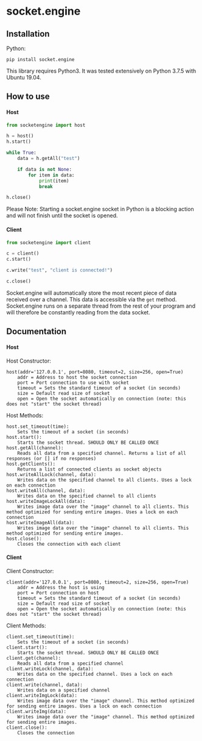 # socket.engine

## Installation

Python:

```
pip install socket.engine
```

This library requires Python3. It was tested extensively on Python 3.7.5 with Ubuntu 19.04.

## How to use

#### Host

```python
from socketengine import host

h = host()
h.start()

while True:
	data = h.getAll("test")

	if data is not None:
		for item in data:
			print(item)
			break

h.close()
```

Please Note: Starting a socket.engine socket in Python is a blocking action and will not finish until the socket is opened.

#### Client

```python
from socketengine import client

c = client()
c.start()

c.write("test", "client is connected!")

c.close()
```

Socket.engine will automatically store the most recent piece of data received over a channel. This data is accessible via the `get` method. Socket.engine runs on a separate thread from the rest of your program and will therefore be constantly reading from the data socket.

## Documentation

#### Host

Host Constructor:

```
host(addr='127.0.0.1', port=8080, timeout=2, size=256, open=True)
	addr = Address to host the socket connection
	port = Port connection to use with socket
	timeout = Sets the standard timeout of a socket (in seconds)
	size = Default read size of socket
	open = Open the socket automatically on connection (note: this does not "start" the socket thread)
```

Host Methods:

```
host.set_timeout(time):
	Sets the timeout of a socket (in seconds)
host.start():
	Starts the socket thread. SHOULD ONLY BE CALLED ONCE
host.getAll(channel):
	Reads all data from a specified channel. Returns a list of all responses (or [] if no responses)
host.getClients():
	Returns a list of connected clients as socket objects
host.writeAllLock(channel, data):
	Writes data on the specified channel to all clients. Uses a lock on each connection
host.writeAll(channel, data):
	Writes data on the specified channel to all clients
host.writeImageLockAll(data):
	Writes image data over the "image" channel to all clients. This method optimized for sending entire images. Uses a lock on each connection
host.writeImageAll(data):
	Writes image data over the "image" channel to all clients. This method optimized for sending entire images.
host.close():
	Closes the connection with each client
```

#### Client

Client Constructor:

```
client(addr='127.0.0.1', port=8080, timeout=2, size=256, open=True)
	addr = Address the host is using
	port = Port connection on host
	timeout = Sets the standard timeout of a socket (in seconds)
	size = Default read size of socket
	open = Open the socket automatically on connection (note: this does not "start" the socket thread)
```

Client Methods:

```
client.set_timeout(time):
	Sets the timeout of a socket (in seconds)
client.start():
	Starts the socket thread. SHOULD ONLY BE CALLED ONCE
client.get(channel):
	Reads all data from a specified channel
client.writeLock(channel, data):
	Writes data on the specified channel. Uses a lock on each connection
client.write(channel, data):
	Writes data on a specified channel
client.writeImgLock(data):
	Writes image data over the "image" channel. This method optimized for sending entire images. Uses a lock on each connection
client.writeImg(data):
	Writes image data over the "image" channel. This method optimized for sending entire images.
client.close():
	Closes the connection
```

